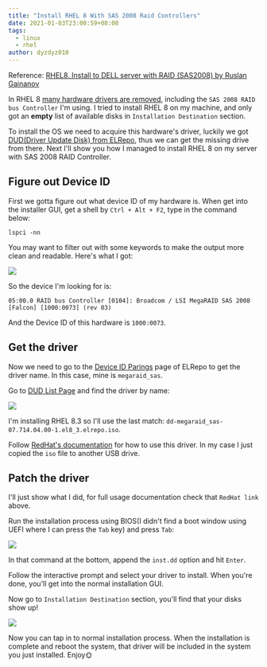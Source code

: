 ```yaml
---
title: "Install RHEL 8 With SAS 2008 Raid Controllers"
date: 2021-01-03T23:00:59+08:00
tags:
  - linux
  - rhel
author: dyzdyz010
---
```


Reference: [RHEL8. Install to DELL server with RAID (SAS2008) by Ruslan Gainanov](https://gainanov.pro/eng-blog/linux/rhel8-install-to-dell-raid/)

In RHEL 8 [many hardware drivers are removed](https://access.redhat.com/documentation/en-us/red_hat_enterprise_linux/8/html/considerations_in_adopting_rhel_8/hardware-enablement_considerations-in-adopting-rhel-8#removed-adapters_hardware-enablement), including the `SAS 2008 RAID bus Controller` I'm using. I tried to install RHEL 8 on my machine, and only got an **empty** list of available disks in `Installation Destination` section.

To install the OS we need to acquire this hardware's driver, luckily we got [DUD(Driver Update Disk) from ELRepo](https://elrepo.org/linux/dud/el8/x86_64/), thus we can get the missing drive from there. Next I'll show you how I managed to install RHEL 8 on my server with SAS 2008 RAID Controller.

## Figure out Device ID

First we gotta figure out what device ID of my hardware is. When get into the installer GUI, get a shell by `Ctrl + Alt + F2`, type in the command below:

```
lspci -nn
```

You may want to filter out with some keywords to make the output more clean and readable. Here's what I got:

![](/img/photo_2021-01-04_18-29-35.jpg)

So the device I'm looking for is:

```
05:00.0 RAID bus Controller [0104]: Broadcom / LSI MegaRAID SAS 2008 [Falcon] [1000:0073] (rev 03)
```

And the Device ID of this hardware is `1000:0073`.

## Get the driver

Now we need to go to the [Device ID Parings](http://elrepo.org/tiki/DeviceIDs) page of ELRepo to get the driver name. In this case, mine is `megaraid_sas`.

Go to [DUD List Page](https://elrepo.org/linux/dud/el8/x86_64/) and find the driver by name:

![](/img/202101041837.png)

I'm installing RHEL 8.3 so I'll use the last match: `dd-megaraid_sas-07.714.04.00-1.el8_3.elrepo.iso`.

Follow [RedHat's documentation](https://access.redhat.com/documentation/en-us/red_hat_enterprise_linux/8/html/performing_an_advanced_rhel_installation/updating-drivers-during-installation_installing-rhel-as-an-experienced-user) for how to use this driver. In my case I just copied the `iso` file to another USB drive.


## Patch the driver

I'll just show what I did, for full usage documentation check that `RedHat link` above.

Run the installation process using BIOS(I didn't find a boot window using UEFI where I can press the `Tab` key) and press `Tab`:

![](/img/boot-menu.png)

In that command at the bottom, append the `inst.dd` option and hit `Enter`.

Follow the interactive prompt and select your driver to install. When you're done, you'll get into the normal installation GUI.

Now go to `Installation Destination` section, you'll find that your disks show up!

![](destination-with-raid.png)

Now you can tap in to normal installation process. When the installation is complete and reboot the system, that driver will be included in the system you just installed. Enjoy🌞